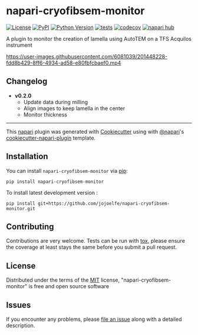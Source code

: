 # napari-cryofibsem-monitor

[![License](https://img.shields.io/pypi/l/napari-cryofibsem-monitor.svg?color=green)](https://github.com/jojoelfe/napari-cryofibsem-monitor/raw/main/LICENSE)
[![PyPI](https://img.shields.io/pypi/v/napari-cryofibsem-monitor.svg?color=green)](https://pypi.org/project/napari-cryofibsem-monitor)
[![Python Version](https://img.shields.io/pypi/pyversions/napari-cryofibsem-monitor.svg?color=green)](https://python.org)
[![tests](https://github.com/jojoelfe/napari-cryofibsem-monitor/workflows/tests/badge.svg)](https://github.com/jojoelfe/napari-cryofibsem-monitor/actions)
[![codecov](https://codecov.io/gh/jojoelfe/napari-cryofibsem-monitor/branch/main/graph/badge.svg)](https://codecov.io/gh/jojoelfe/napari-cryofibsem-monitor)
[![napari hub](https://img.shields.io/endpoint?url=https://api.napari-hub.org/shields/napari-cryofibsem-monitor)](https://napari-hub.org/plugins/napari-cryofibsem-monitor)

A plugin to monitor the creation of lamella using AutoTEM on a TFS Acquilos instrument


https://user-images.githubusercontent.com/6081039/201448228-fdd8b429-8ff6-4934-ad58-e80fbfcbaef0.mp4

## Changelog

- **v0.2.0** 
    - Update data during milling
    - Align images to keep lamella in the center
    - Monitor thickness

----------------------------------

This [napari] plugin was generated with [Cookiecutter] using with [@napari]'s [cookiecutter-napari-plugin] template.

<!--
Don't miss the full getting started guide to set up your new package:
https://github.com/napari/cookiecutter-napari-plugin#getting-started

and review the napari docs for plugin developers:
https://napari.org/docs/plugins/index.html
-->

## Installation

You can install `napari-cryofibsem-monitor` via [pip]:

    pip install napari-cryofibsem-monitor



To install latest development version :

    pip install git+https://github.com/jojoelfe/napari-cryofibsem-monitor.git


## Contributing

Contributions are very welcome. Tests can be run with [tox], please ensure
the coverage at least stays the same before you submit a pull request.

## License

Distributed under the terms of the [MIT] license,
"napari-cryofibsem-monitor" is free and open source software

## Issues

If you encounter any problems, please [file an issue] along with a detailed description.

[napari]: https://github.com/napari/napari
[Cookiecutter]: https://github.com/audreyr/cookiecutter
[@napari]: https://github.com/napari
[MIT]: http://opensource.org/licenses/MIT
[BSD-3]: http://opensource.org/licenses/BSD-3-Clause
[GNU GPL v3.0]: http://www.gnu.org/licenses/gpl-3.0.txt
[GNU LGPL v3.0]: http://www.gnu.org/licenses/lgpl-3.0.txt
[Apache Software License 2.0]: http://www.apache.org/licenses/LICENSE-2.0
[Mozilla Public License 2.0]: https://www.mozilla.org/media/MPL/2.0/index.txt
[cookiecutter-napari-plugin]: https://github.com/napari/cookiecutter-napari-plugin

[file an issue]: https://github.com/jojoelfe/napari-cryofibsem-monitor/issues

[napari]: https://github.com/napari/napari
[tox]: https://tox.readthedocs.io/en/latest/
[pip]: https://pypi.org/project/pip/
[PyPI]: https://pypi.org/
